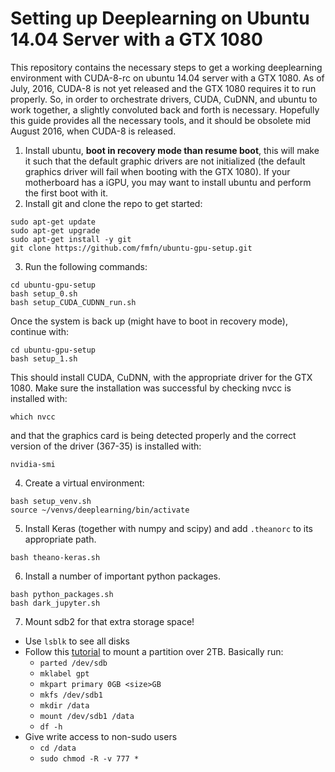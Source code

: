 # Setting up Deeplearning on Ubuntu 14.04 Server with a GTX 1080

This repository contains the necessary steps to get a working deeplearning
environment with CUDA-8-rc on ubuntu 14.04 server with a GTX 1080. As of July,
 2016, CUDA-8 is not yet released and the GTX 1080 requires it to run properly.
 So, in order to orchestrate drivers, CUDA, CuDNN, and ubuntu to work together,
 a slightly convoluted back and forth is necessary. Hopefully this guide
 provides all the necessary tools, and it should be obsolete mid August 2016,
 when CUDA-8 is released.

1. Install ubuntu, **boot in recovery mode than resume boot**, this will make it such
that the default graphic drivers are not initialized (the default graphics driver will
fail when booting with the GTX 1080). If your motherboard has a iGPU, you may
want to install ubuntu and perform the first boot with it.
2. Install git and clone the repo to get started:
  ```
  sudo apt-get update
  sudo apt-get upgrade
  sudo apt-get install -y git
  git clone https://github.com/fmfn/ubuntu-gpu-setup.git
  ```

3. Run the following commands:
  ```
  cd ubuntu-gpu-setup
  bash setup_0.sh
  bash setup_CUDA_CUDNN_run.sh
  ```
  Once the system is back up (might have to boot in recovery mode), continue
  with:
  ```
  cd ubuntu-gpu-setup
  bash setup_1.sh
  ```
  This should install CUDA, CuDNN, with the appropriate driver for the GTX 1080.
  Make sure the installation was successful by checking nvcc is installed with:
  ```
  which nvcc
  ```
  and that the graphics card is being detected properly and the correct version
  of the driver (367-35) is installed with:
  ```
  nvidia-smi
  ```

4. Create a virtual environment:
  ```
  bash setup_venv.sh
  source ~/venvs/deeplearning/bin/activate
  ```

5. Install Keras (together with numpy and scipy) and add `.theanorc` to its
appropriate path.
  ```
  bash theano-keras.sh
  ```

6. Install a number of important python packages.
  ```
  bash python_packages.sh
  bash dark_jupyter.sh
  ```

7. Mount sdb2 for that extra storage space!
  - Use `lsblk` to see all disks
  - Follow this [tutorial](http://www.thegeekstuff.com/2012/08/2tb-gtp-parted/)
  to mount a partition over 2TB. Basically run:
    - `parted /dev/sdb`
    - `mklabel gpt`
    - `mkpart primary 0GB <size>GB`
    - `mkfs /dev/sdb1`
    - `mkdir /data`
    - `mount /dev/sdb1 /data`
    - `df -h`
  - Give write access to non-sudo users
    - `cd /data`
    - `sudo chmod -R -v 777 *`
